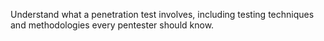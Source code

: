 Understand what a penetration test involves, including testing techniques and methodologies every pentester should know.
